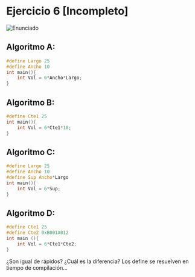 # Ejercicio 6 [Incompleto]

![Enunciado](https://github.com/Lukas-De-Angelis-Riva/Estructura-Assembly/blob/master/Guia6/Ejercicio06/Enunciado.JPG)


## Algoritmo A:
```C
#define Largo 25
#define Ancho 10
int main(){
	int Vol = 6*Ancho*Largo;
}
```
## Algoritmo B:
```C
#define Cte1 25
int main(){
	int Vol = 6*Cte1*10;
}
```
## Algoritmo C:
```C
#define Largo 25
#define Ancho 10
#define Sup Ancho*Largo
int main(){
	int Vol = 6*Sup;
}
```
## Algoritmo D:
```C
#define Cte1 25
#define Cte2 0xB001A012
int main (){
	int Vol = 6*Cte1*Cte2;
}
```

¿Son igual de rápidos? ¿Cuál es la diferencia? Los define se resuelven en tiempo de compilación...